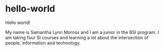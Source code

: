 # hello-world

Hello world!

My name is Samantha Lynn Moross and I am a junior in the BSI program. 
I am taking four SI courses and learning a lot about the intersection of people, information and technology.
